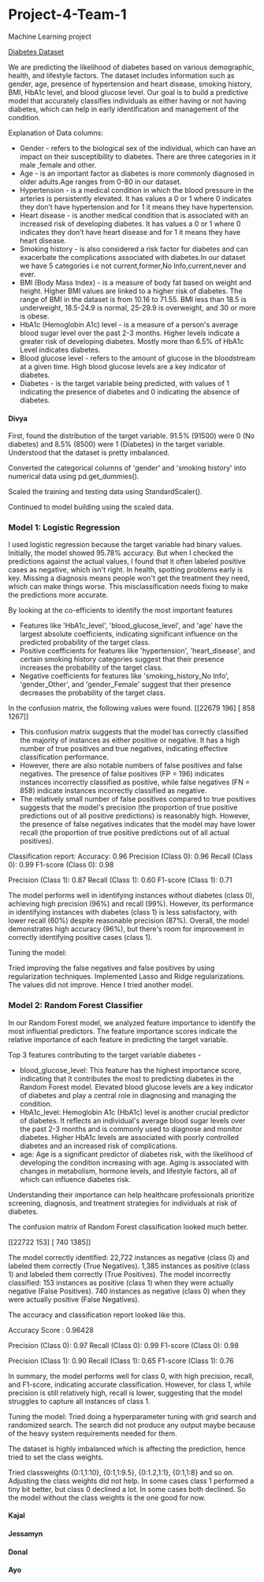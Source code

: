 # Project-4-Team-1
Machine Learning project

[Diabetes Dataset](https://www.kaggle.com/code/tumpanjawat/diabetes-eda-random-forest-hp)

We are predicting the likelihood of diabetes based on various demographic, health, and lifestyle factors. The dataset includes information such as gender, age, presence of hypertension and heart disease, smoking history, BMI, HbA1c level, and blood glucose level. Our goal is to build a predictive model that accurately classifies individuals as either having or not having diabetes, which can help in early identification and management of the condition.

Explanation of Data columns:
- Gender - refers to the biological sex of the individual, which can have an impact on their susceptibility to diabetes. There are three categories in it male ,female and other.
- Age - is an important factor as diabetes is more commonly diagnosed in older adults.Age ranges from 0-80 in our dataset.
- Hypertension - is a medical condition in which the blood pressure in the arteries is persistently elevated. It has values a 0 or 1 where 0 indicates they don’t have hypertension and for 1 it means they have hypertension.
- Heart disease - is another medical condition that is associated with an increased risk of developing diabetes. It has values a 0 or 1 where 0 indicates they don’t have heart disease and for 1 it means they have heart disease.
- Smoking history - is also considered a risk factor for diabetes and can exacerbate the complications associated with diabetes.In our dataset we have 5 categories i.e not current,former,No Info,current,never and ever.
- BMI (Body Mass Index) - is a measure of body fat based on weight and height. Higher BMI values are linked to a higher risk of diabetes. The range of BMI in the dataset is from 10.16 to 71.55. BMI less than 18.5 is underweight, 18.5-24.9 is normal, 25-29.9 is overweight, and 30 or more is obese.
- HbA1c (Hemoglobin A1c) level - is a measure of a person's average blood sugar level over the past 2-3 months. Higher levels indicate a greater risk of developing diabetes. Mostly more than 6.5% of HbA1c Level indicates diabetes.
- Blood glucose level - refers to the amount of glucose in the bloodstream at a given time. High blood glucose levels are a key indicator of diabetes.
- Diabetes - is the target variable being predicted, with values of 1 indicating the presence of diabetes and 0 indicating the absence of diabetes.


#### Divya

First, found the distribution of the target variable. 91.5% (91500) were 0 (No diabetes) and 8.5% (8500) were 1 (Diabetes) in the target variable. Understood that the dataset is pretty imbalanced.

Converted the categorical columns of 'gender' and 'smoking history' into numerical data using pd.get_dummies().

Scaled the training and testing data using StandardScaler().

Continued to model building using the scaled data.

### Model 1: Logistic Regression
I used logistic regression because the target variable had binary values. Initially, the model showed 95.78% accuracy. But when I checked the predictions against the actual values, I found that it often labeled positive cases as negative, which isn't right. In health, spotting problems early is key. Missing a diagnosis means people won't get the treatment they need, which can make things worse. This misclassification needs fixing to make the predictions more accurate.

By looking at the co-efficients to identify the most important features
- Features like 'HbA1c_level', 'blood_glucose_level', and 'age' have the largest absolute coefficients, indicating significant influence on the predicted probability of the target class.
- Positive coefficients for features like 'hypertension', 'heart_disease', and certain smoking history categories suggest that their presence increases the probability of the target class.
- Negative coefficients for features like 'smoking_history_No Info', 'gender_Other', and 'gender_Female' suggest that their presence decreases the probability of the target class.

In the confusion matrix, the following values were found.
[[22679   196]
 [  858  1267]]

- This confusion matrix suggests that the model has correctly classified the majority of instances as either positive or negative. It has a high number of true positives and true negatives, indicating effective classification performance.
- However, there are also notable numbers of false positives and false negatives. The presence of false positives (FP = 196) indicates instances incorrectly classified as positive, while false negatives (FN = 858) indicate instances incorrectly classified as negative.
- The relatively small number of false positives compared to true positives suggests that the model's precision (the proportion of true positive predictions out of all positive predictions) is reasonably high. However, the presence of false negatives indicates that the model may have lower recall (the proportion of true positive predictions out of all actual positives).

Classification report:
Accuracy: 0.96
Precision (Class 0): 0.96
Recall (Class 0): 0.99
F1-score (Class 0): 0.98

Precision (Class 1): 0.87
Recall (Class 1): 0.60
F1-score (Class 1): 0.71

The model performs well in identifying instances without diabetes (class 0), achieving high precision (96%) and recall (99%).
However, its performance in identifying instances with diabetes (class 1) is less satisfactory, with lower recall (60%) despite reasonable precision (87%).
Overall, the model demonstrates high accuracy (96%), but there's room for improvement in correctly identifying positive cases (class 1).

Tuning the model:

Tried improving the false negatives and false positives by using regularization techniques.
Implemented Lasso and Ridge regularizations. The values did not improve.
Hence I tried another model.

### Model 2: Random Forest Classifier

In our Random Forest model, we analyzed feature importance to identify the most influential predictors. The feature importance scores indicate the relative importance of each feature in predicting the target variable.

Top 3 features contributing to the target variable diabetes - 
- blood_glucose_level: This feature has the highest importance score, indicating that it contributes the most to predicting diabetes in the Random Forest model. Elevated blood glucose levels are a key indicator of diabetes and play a central role in diagnosing and managing the condition.
- HbA1c_level: Hemoglobin A1c (HbA1c) level is another crucial predictor of diabetes. It reflects an individual's average blood sugar levels over the past 2-3 months and is commonly used to diagnose and monitor diabetes. Higher HbA1c levels are associated with poorly controlled diabetes and an increased risk of complications.
- age: Age is a significant predictor of diabetes risk, with the likelihood of developing the condition increasing with age. Aging is associated with changes in metabolism, hormone levels, and lifestyle factors, all of which can influence diabetes risk.

Understanding their importance can help healthcare professionals prioritize screening, diagnosis, and treatment strategies for individuals at risk of diabetes.

The confusion matrix of Random Forest classification looked much better. 

[[22722   153]
 [  740  1385]]	    	        

The model correctly identified:
22,722 instances as negative (class 0) and labeled them correctly (True Negatives).
1,385 instances as positive (class 1) and labeled them correctly (True Positives).
The model incorrectly classified:
153 instances as positive (class 1) when they were actually negative (False Positives).
740 instances as negative (class 0) when they were actually positive (False Negatives).

The accuracy and classification report looked like this.

Accuracy Score : 0.96428

Precision (Class 0): 0.97
Recall (Class 0): 0.99
F1-score (Class 0): 0.98

Precision (Class 1): 0.90
Recall (Class 1): 0.65
F1-score (Class 1): 0.76

In summary, the model performs well for class 0, with high precision, recall, and F1-score, indicating accurate classification. However, for class 1, while precision is still relatively high, recall is lower, suggesting that the model struggles to capture all instances of class 1.

Tuning the model:
Tried doing a hyperparameter tuning with grid search and randomized search. The search did not produce any output maybe because of the heavy system requirements needed for them. 

The dataset is highly imbalanced which is affecting the prediction, hence tried to set the class weights.

Tried classweights {0:1,1:10}, {0:1,1:9.5}, {0:1.2,1:1}, {0:1,1:8} and so on.
Adjusting the class weights did not help. In some cases class 1 performed a tiny bit better, but class 0 declined a lot. In some cases both declined. So the model without the class weights is the one good for now.

#### Kajal

#### Jessamyn

#### Donal

#### Ayo
